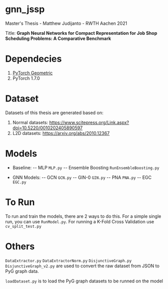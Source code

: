 # gnn_jssp
Master's Thesis - Matthew Judijanto - RWTH Aachen 2021

Title: **Graph Neural Networks for Compact Representation for Job Shop Scheduling Problems: A Comparative Benchmark**

# Dependecies

1. [PyTorch Geometric](https://github.com/rusty1s/pytorch_geometric)
2. PyTorch 1.7.0

# Dataset

Datasets of this thesis are generated based on:
1. Normal datasets: https://www.scitepress.org/Link.aspx?doi=10.5220/0010202405890597
2. L2D datasets: https://arxiv.org/abs/2010.12367

# Models

- Baseline:
-- MLP `MLP.py`
-- Ensemble Boosting `RunEnsembleBoosting.py`

- GNN Models:
-- GCN `GCN.py`
-- GIN-0 `GIN.py`
-- PNA `PNA.py`
-- EGC `EGC.py`

# To Run

To run and train the models, there are 2 ways to do this. For a simple single run, you can use `RunModel.py`. For running a K-Fold Cross Validation use `cv_split_test.py`

# Others

`DataExtractor.py` `DataExtractorNorm.py` `DisjunctiveGraph.py` `DisjunctiveGraph_v2.py` are used to convert the raw dataset from JSON to PyG graph data.

`loadDataset.py` is to load the PyG graph datasets to be runned on the model
